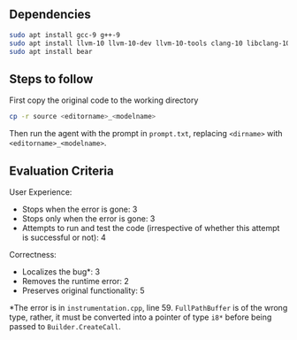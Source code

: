 ## Dependencies
```sh
sudo apt install gcc-9 g++-9
sudo apt install llvm-10 llvm-10-dev llvm-10-tools clang-10 libclang-10-dev
sudo apt install bear
```

## Steps to follow
First copy the original code to the working directory
```sh
cp -r source <editorname>_<modelname>
```
Then run the agent with the prompt in `prompt.txt`, replacing `<dirname>` with `<editorname>_<modelname>`.

## Evaluation Criteria

User Experience:
- Stops when the error is gone: 3
- Stops only when the error is gone: 3
- Attempts to run and test the code (irrespective of whether this attempt is successful or not): 4

Correctness:
- Localizes the bug*: 3
- Removes the runtime error: 2
- Preserves original functionality: 5

*The error is in `instrumentation.cpp`, line 59. `FullPathBuffer` is of the wrong type, rather, it must be converted into a pointer of type `i8*` before being passed to `Builder.CreateCall`.
